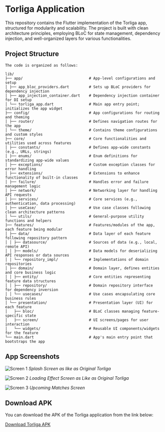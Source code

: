 # Torliga Application

This repository contains the Flutter implementation of the Torliga app, structured for modularity and scalability.
The project is built with clean architecture principles, employing BLoC for state management, dependency injection, and well-organized layers for various functionalities.

## Project Structure

    The code is organized as follows:

    lib/
    ├── app/                              # App-level configurations and setup
    │ ├── app_bloc_providers.dart         # Sets up BLoC providers for dependency injection
    │ ├── app_injection_container.dart    # Dependency injection container for DI setup
    │ └── torliga_app.dart                # Main app entry point; initializes the app widget
    ├── config/                           # App configurations for routing and theming
    │ ├── router/                         # Defines navigation routes for the app
    │ └── theme/                          # Contains theme configurations and custom styles
    ├── core/                             # Core functionalities and utilities used across features
    │ ├── constants/                      # Defines app-wide constants (e.g., URLs, strings)
    │ ├── enums/                          # Enum definitions for standardizing app-wide values
    │ ├── exceptions/                     # Custom exception classes for error handling
    │ ├── extensions/                     # Extensions to enhance functionality of built-in classes
    │ ├── failure/                        # Handles error and failure management logic
    │ ├── network/                        # Networking layer for handling API requests
    │ ├── services/                       # Core services (e.g., authentication, data processing)
    │ ├── useCase/                        # Use case classes following clean architecture patterns
    │ └── utils/                          # General-purpose utility functions and helpers
    ├── features/                         # Features/modules of the app, each feature being modular
    │ ├── data/                           # Data layer of each feature following repository pattern
    │ │ ├── datasource/                   # Sources of data (e.g., local, remote API)
    │ │ ├── models/                       # Data models for deserializing API responses or data sources
    │ │ └── repository_impl/              # Implementations of domain repositories
    │ ├── domain/                         # Domain layer, defines entities and core business logic
    │ │ ├── entity/                       # Core entities representing feature data structures
    │ │ ├── repository/                   # Domain repository interface for dependency inversion
    │ │ └── usecases/                     # Use cases encapsulating core business rules
    │ └── presentation/                   # Presentation layer (UI) for each feature
    │   ├── bloc/                         # BLoC classes managing feature-specific state
    │   ├── screen/                       # UI screens/pages for user interaction
    │   └── widgets/                      # Reusable UI components/widgets for the feature
    └── main.dart                         # App's main entry point that bootstraps the app

## App Screenshots

![Screen 1](screenshot/splash.jpeg)
_Splash Screen as like as Original Torliga_

![Screen 2](screenshot/loading.jpeg)
_Loading Effect Screen as Like as Original Torliga_

![Screen 3](screenshot/upcoming.jpeg)
_Upcoming Matches Screen_

## Download APK

You can download the APK of the Torliga application from the link below:

[Download Torliga APK](https://drive.google.com/file/d/1dAjBr0j_KMt2jiyjNJDaYbtXOoTZVjJD/view?usp=drive_link)
